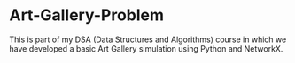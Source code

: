 # Art-Gallery-Problem
This is part of my DSA (Data Structures and Algorithms) course in which we have developed a basic Art Gallery simulation using Python and NetworkX.

